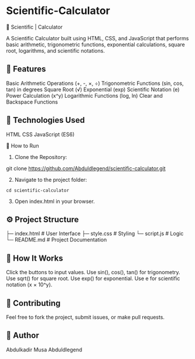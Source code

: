 # Scientific-Calculator
📱 Scientific | Calculator

A Scientific Calculator built using HTML, CSS, and JavaScript that performs basic arithmetic, trigonometric functions, exponential calculations, square root, logarithms, and scientific notations.

## 🎯 Features

Basic Arithmetic Operations (+, -, ×, ÷)
Trigonometric Functions (sin, cos, tan) in degrees
Square Root (√)
Exponential (exp)
Scientific Notation (e)
Power Calculation (x^y)
Logarithmic Functions (log, ln)
Clear and Backspace Functions

## 🔑 Technologies Used

HTML
CSS
JavaScript (ES6)

📌 How to Run
1. Clone the Repository:

git clone https://github.com/Abduldlegend/scientific-calculator.git

2. Navigate to the project folder:

``` cd scientific-calculator ```

3. Open index.html in your browser.

## ⚙️ Project Structure

├─ index.html      # User Interface
├─ style.css       # Styling
└─ script.js       # Logic
└─ README.md       # Project Documentation

## 🧠 How It Works
Click the buttons to input values.
Use sin(), cos(), tan() for trigonometry.
Use sqrt() for square root.
Use exp() for exponential.
Use e for scientific notation (x × 10^y).

## 💪 Contributing 

Feel free to fork the project, submit issues, or make pull requests.

## 📌 Author

Abdulkadir Musa 
Abduldlegend



